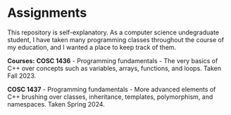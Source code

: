 # Assignments
This repository is self-explanatory. As a computer science undegraduate student, I have taken many programming classes throughout the course of my education, and I wanted a place to keep track of them.

**Courses:**
**COSC 1436** - Programming fundamentals - The very basics of C++ over concepts such as variables, arrays, functions, and loops. Taken Fall 2023.

**COSC 1437** - Programming fundamentals - More advanced elements of C++ brushing over classes, inheritance, templates, polymorphism, and namespaces. Taken Spring 2024.

